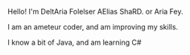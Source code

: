 Hello! I'm DeltAria Folelser AElias ShaRD. or Aria Fey.

I am an ameteur coder, and am improving my skills.

I know a bit of Java, and am learning C#
